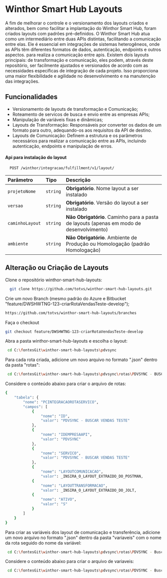 
# Winthor Smart Hub Layouts

A fim de melhorar o controle e o versionamento dos layouts criados e alterados, bem como facilitar a implantação do Winthor Smart Hub, foram criados layouts com padrões pré-definidos. O Winthor Smart Hub atua como um intermediário entre duas APIs distintas, facilitando a comunicação entre elas. Ele é essencial em integrações de sistemas heterogêneos, onde as APIs têm diferentes formatos de dados, autenticação, endpoints e outros aspectos. para realiza a comunicação entre apis. Existem dois layouts principais: de transformação e comunicação, eles podem, através deste repositório, ser facilmente ajustados e versionados de acordo com as necessidades específicas de integração de cada projeto. Isso proporciona uma maior flexibilidade e agilidade no desenvolvimento e na manutenção das integrações.
 
## Funcionalidades
- Versionamento de layouts de transformação e Comunicação;
- Roteamento de servicos de busca e envio entre as empresas APIs;
- Manipulação de variáveis fixas e dinâmicas;
- Layouts de Transformação: Responsáveis por converter os dados de um formato para outro, adequando-os aos requisitos da API de destino.
- Layouts de Comunicação: Definem a estrutura e os parâmetros necessários para realizar a comunicação entre as APIs, incluindo autenticação, endpoints e manipulação de erros.

#### Api para instalação do layout

```http
  POST /winthor/integracao/fulfillment/v1/layout/
```

| Parâmetro   | Tipo       | Descrição                           |
| :---------- | :--------- | :---------------------------------- |
| `projetoNome` | `string` | **Obrigatório**. Nome layout a ser instalado |
| `versao` | `string` | **Obrigatório**. Versão do layout a ser instalado |
| `caminhoLayout` | `string` | **Não Obrigatório**. Caminho para a pasta de layouts (apenas em modo de desenvolvimento) |
| `ambiente` | `string` | **Não Obrigatório**. Ambiente de Produção ou Homologação (padrão Homologação)|


## Alteração ou Criação de Layouts

Clone o repositório winthor-smart-hub-layouts:

```bash
  git clone https://github.com/totvs/winthor-smart-hub-layouts.git
```
Crie um novo Branch (mesmo padrão do Azure e Bitbucket "feature/DWSHWTNG-123-criarRotaVendasTeste-develop");

```bash
https://github.com/totvs/winthor-smart-hub-layouts/branches  
```
Faça o checkout

```bash
git checkout feature/DWSHWTNG-123-criarRotaVendasTeste-develop
```

Abra a pasta winthor-smart-hub-layouts e escolha o layout:

```bash
 cd C:\fontesGit\winthor-smart-hub-layouts\pdvsync

```    
Para cada rota criada, adicione um novo arquivo no formato ".json" dentro da pasta "rotas":
```bash
 cd C:\fontesGit\winthor-smart-hub-layouts\pdvsync\rotas\PDVSYNC - BUSCAR VENDAS TESTE.json
```    
Considere o conteúdo abaixo para criar o arquivo de rotas:
```bash
{
    "tabela": {
        "nome": "PCINTEGRACAOROTASERVICO",
        "campos": [
            {
                "nome": "ID",
                "valor": "PDVSYNC - BUSCAR VENDAS TESTE"
            },
            {
                "nome": "IDEMPRESAAPI",
                "valor": "PDVSYNC"
            },
            {
                "nome": "SERVICO",
                "valor": "PDVSYNC - BUSCAR VENDAS TESTE"
            },
            {
                "nome": "LAYOUTCOMUNICACAO",
                "valor": _INSIRA_O_LAYOUT_EXTRAIDO_DO_POSTMAN,
            {
                "nome": "LAYOUTTRANSFORMACAO",
                "valor": _INSIRA_O_LAYOUT_EXTRAIDO_DO_JOLT,
            {
                "nome": "ATIVO",
                "valor": "S"
            } 
        ]       
    }
}

``` 
Para criar as variáveis dos layout de comunicação e transferência, adicione um novo arquivo no formato ".json" dentro da pasta "variaveis" com o nome da rota seguido do nome da variável:
```bash
 cd C:\fontesGit\winthor-smart-hub-layouts\pdvsync\rotas\PDVSYNC - Buscar vendas teste-{{URL_CONSULTA_VENDAS}}.json
```  
Considere o conteúdo abaixo para criar o arquivo de variaveis:
```bash
 cd C:\fontesGit\winthor-smart-hub-layouts\pdvsync\rotas\PDVSYNC - Buscar vendas teste-{{URL_CONSULTA_VENDAS}}.json
```  
